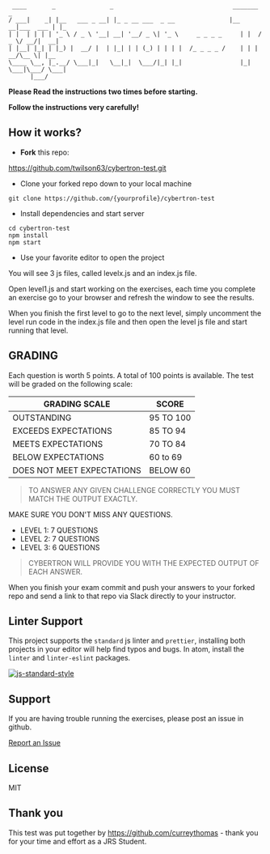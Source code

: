 <pre><code>
 ____       _               _                                 _______           _
/ ___|    _| |__   ___ _ __| |_ _ __ ___  _ __               |__   __|___  ___ | |_
| |  | | | | '_ \ / _ \ '__| __| '__/ _ \| '_ \     _ _ _ _     | |  / _ \/ __/|  __|
| |__| |_| | |_) |  __/ |  | |_| | | (_) | | | |  /_ _ _ _ /    | | |  __/\__ \| |__
\____ \__, |_.__/ \___|_|   \__|_|  \___/|_| |_|                |_|  \___|\___/ \___|
      |___/
</code></pre>

**Please Read the instructions two times before starting.**

**Follow the instructions very carefully!**

## How it works?

* <strong>Fork</strong> this repo:

https://github.com/twilson63/cybertron-test.git

* Clone your forked repo down to your local machine

`git clone https://github.com/{yourprofile}/cybertron-test`

* Install dependencies and start server

```
cd cybertron-test
npm install
npm start
```

* Use your favorite editor to open the project

You will see 3 js files, called levelx.js and an index.js file.

Open level1.js and start working on the exercises, each time you complete an
exercise go to your browser and refresh the window to see the results.

When you finish the first level to go to the next level, simply uncomment the
level run code in the index.js file and then open the level js file and start
running that level.

## GRADING

Each question is worth 5 points. A total of 100 points is available. The test
will be graded on the following scale:

| GRADING SCALE              | SCORE     |
| -------------------------- | --------- |
| OUTSTANDING                | 95 TO 100 |
| EXCEEDS EXPECTATIONS       | 85 TO 94  |
| MEETS EXPECTATIONS         | 70 TO 84  |
| BELOW EXPECTATIONS         | 60 to 69  |
| DOES NOT MEET EXPECTATIONS | BELOW 60  |

> TO ANSWER ANY GIVEN CHALLENGE CORRECTLY YOU MUST MATCH THE OUTPUT EXACTLY.

MAKE SURE YOU DON'T MISS ANY QUESTIONS.

* LEVEL 1: 7 QUESTIONS
* LEVEL 2: 7 QUESTIONS
* LEVEL 3: 6 QUESTIONS

> CYBERTRON WILL PROVIDE YOU WITH THE EXPECTED OUTPUT OF EACH ANSWER.

When you finish your exam commit and push your answers to your forked repo and
send a link to that repo via Slack directly to your instructor.

## Linter Support

This project supports the `standard` js linter and `prettier`, installing both
projects in your editor will help find typos and bugs. In atom, install the
`linter` and `linter-eslint` packages.

[![js-standard-style](https://cdn.rawgit.com/feross/standard/master/badge.svg)](http://standardjs.com)

## Support

If you are having trouble running the exercises, please post an issue in github.

[Report an Issue](/twilson63/cybertron/issues)

## License

MIT

## Thank you

This test was put together by https://github.com/curreythomas - thank you for your time and effort as a JRS Student.
